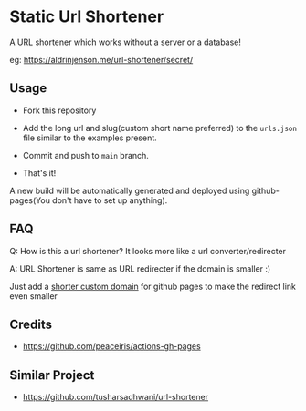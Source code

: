 # Static Url Shortener

A URL shortener which works without a server or a database!

eg: https://aldrinjenson.me/url-shortener/secret/

## Usage

- Fork this repository
- Add the long url and slug(custom short name preferred) to the `urls.json` file similar to the examples present.

- Commit and push to `main` branch.
- That's it!

A new build will be automatically generated and deployed using github-pages(You don't have to set up anything).

## FAQ

Q: How is this a url shortener? It looks more like a url converter/redirecter

A: URL Shortener is same as URL redirecter if the domain is smaller :)

Just add a [shorter custom domain](https://docs.github.com/en/pages/configuring-a-custom-domain-for-your-github-pages-site/about-custom-domains-and-github-pages) for github pages to make the redirect link even smaller

## Credits

- https://github.com/peaceiris/actions-gh-pages

## Similar Project

- https://github.com/tusharsadhwani/url-shortener
